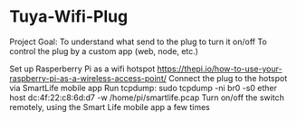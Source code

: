 # Tuya-Wifi-Plug
Project Goal:
To understand what send to the plug to turn it on/off
To control the plug by a custom app (web, node, etc.)


Set up Rasperberry Pi as a wifi hotspot https://thepi.io/how-to-use-your-raspberry-pi-as-a-wireless-access-point/
Connect the plug to the hotspot via SmartLife mobile app
Run tcpdump: sudo tcpdump -ni br0 -s0 ether host dc:4f:22:c8:6d:d7 -w /home/pi/smartlife.pcap
Turn on/off the switch remotely, using the Smart Life mobile app a few times
